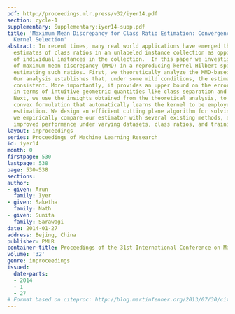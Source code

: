 ```yaml
---
pdf: http://proceedings.mlr.press/v32/iyer14.pdf
section: cycle-1
supplementary: Supplementary:iyer14-supp.pdf
title: 'Maximum Mean Discrepancy for Class Ratio Estimation: Convergence Bounds and
  Kernel Selection'
abstract: In recent times, many real world applications have emerged that require
  estimates of class ratios in an unlabeled instance collection as opposed to labels
  of individual instances in the collection.  In this paper we investigate the use
  of maximum mean discrepancy (MMD) in a reproducing kernel Hilbert space (RKHS) for
  estimating such ratios. First, we theoretically analyze the MMD-based estimates.
  Our analysis establishes that, under some mild conditions, the estimate is statistically
  consistent. More importantly, it provides an upper bound on the error in the estimate
  in terms of intuitive geometric quantities like class separation and data spread.
  Next, we use the insights obtained from the theoretical analysis, to propose a novel
  convex formulation that automatically learns the kernel to be employed in the MMD-based
  estimation. We design an efficient cutting plane algorithm for solving this formulation.  Finally,
  we empirically compare our estimator with several existing methods, and show significantly
  improved performance under varying datasets, class ratios, and training sizes.
layout: inproceedings
series: Proceedings of Machine Learning Research
id: iyer14
month: 0
firstpage: 530
lastpage: 538
page: 530-538
sections: 
author:
- given: Arun
  family: Iyer
- given: Saketha
  family: Nath
- given: Sunita
  family: Sarawagi
date: 2014-01-27
address: Bejing, China
publisher: PMLR
container-title: Proceedings of the 31st International Conference on Machine Learning
volume: '32'
genre: inproceedings
issued:
  date-parts:
  - 2014
  - 1
  - 27
# Format based on citeproc: http://blog.martinfenner.org/2013/07/30/citeproc-yaml-for-bibliographies/
---
```

